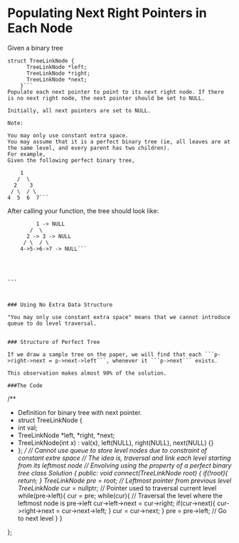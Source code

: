 # Populating Next Right Pointers in Each Node


Given a binary tree

```
struct TreeLinkNode {
      TreeLinkNode *left;
      TreeLinkNode *right;
      TreeLinkNode *next;
    }```
Populate each next pointer to point to its next right node. If there is no next right node, the next pointer should be set to NULL.

Initially, all next pointers are set to NULL.

Note:

You may only use constant extra space.
You may assume that it is a perfect binary tree (ie, all leaves are at the same level, and every parent has two children).
For example,
Given the following perfect binary tree,
```
        1
       /  \
      2    3
     / \  / \
    4  5  6  7```
After calling your function, the tree should look like:
```
         1 -> NULL
       /  \
      2 -> 3 -> NULL
     / \  / \
    4->5->6->7 -> NULL```
    
    
    

---



### Using No Extra Data Structure

"You may only use constant extra space" means that we cannot introduce queue to do level traversal.


### Structure of Perfect Tree

If we draw a sample tree on the paper, we will find that each ```p->right->next = p->next->left```, whenever it ```p->next``` exists.

This observation makes almost 90% of the solution.

###The Code

```
/**
 * Definition for binary tree with next pointer.
 * struct TreeLinkNode {
 *  int val;
 *  TreeLinkNode *left, *right, *next;
 *  TreeLinkNode(int x) : val(x), left(NULL), right(NULL), next(NULL) {}
 * };
 */
 // Cannot use queue to store level nodes due to constraint of constant extre space 
 // The idea is, traversal and link each level starting from its leftmost node
 // Envolving using the property of a perfect binary tree
class Solution {
public:
    void connect(TreeLinkNode *root) {
        if(!root){
            return;
        }
        TreeLinkNode* pre = root; // Leftmost pointer from previous level
        TreeLinkNode* cur = nullptr; // Pointer used to traversal current level
        while(pre->left){
            cur = pre; 
            while(cur){ // Traversal the level where the leftmost node is pre->left
                cur->left->next = cur->right;
                if(cur->next){
                    cur->right->next = cur->next->left;
                }
                cur = cur->next;
            }
            pre = pre->left; // Go to next level
        }
    }
    

};
```